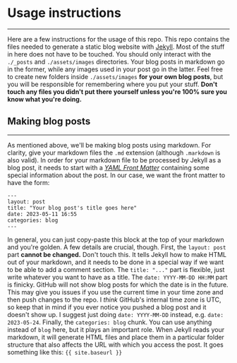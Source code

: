 # Usage instructions
---

Here are a few instructions for the usage of this repo. This repo contains the files needed to generate a static blog website with [Jekyll](https://jekyllrb.com/). Most of the stuff in here does not have to be touched. You should only interact with the `./_posts` and `./assets/images` directories. Your blog posts in markdown go in the former, while any images used in your post go in the latter. Feel free to create new folders inside `./assets/images` **for your own blog posts**, but you will be responsible for remembering where you put your stuff. **Don't touch any files you didn't put there yourself unless you're 100% sure you know what you're doing.**

## Making blog posts
---

As mentioned above, we'll be making blog posts using markdown. For clarity, give your markdown files the `.md` extension (although `.markdown` is also valid). In order for your markdown file to be processed by Jekyll as a blog post, it needs to start with a [*YAML Front Matter*](https://jekyllrb.com/docs/front-matter/) containing some special information about the post. In our case, we want the front matter to have the form:
```
---
layout: post
title: "Your blog post's title goes here"
date: 2023-05-11 16:55
categories: blog
---
```

In general, you can just copy-paste this block at the top of your markdown and you're golden. A few details are crucial, though. First, the `layout: post` part **cannot be changed.** Don't touch this. It tells Jekyll how to make HTML out of your markdown, and it needs to be done in a special way if we want to be able to add a comment section. The `title: "..."` part is flexible, just write whatever you want to have as a title. The ```date: YYYY-MM-DD HH:MM``` part is finicky. GitHub will not show blog posts for which the date is in the future. This may give you issues if you use the current time in your time zone and then push changes to the repo. I *think* GitHub's internal time zone is UTC, so keep that in mind if you ever notice you pushed a blog post and it doesn't show up. I suggest just doing `date: YYYY-MM-DD` instead, e.g. `date: 2023-05-24`. Finally, the `categories: blog` chunk. You can use anything instead of `blog` here, but it plays an important role. When Jekyll reads your markdown, it will generate HTML files and place them in a particular folder structure that also affects the URL with which you access the post. It goes something like this:
`{{ site.baseurl }}`